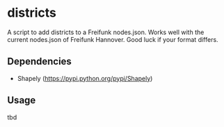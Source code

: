 # districts
A script to add districts to a Freifunk nodes.json.
Works well with the current nodes.json of Freifunk Hannover. Good luck if your format differs.


## Dependencies
- Shapely (https://pypi.python.org/pypi/Shapely)

## Usage
tbd
